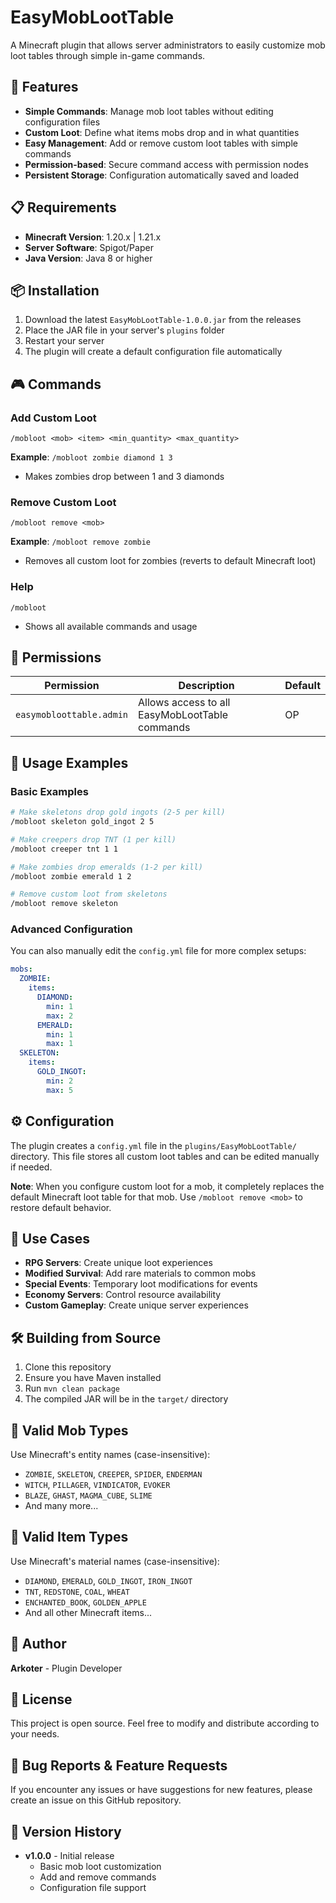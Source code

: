 # EasyMobLootTable

A Minecraft plugin that allows server administrators to easily customize mob loot tables through simple in-game commands.

## 🚀 Features

- **Simple Commands**: Manage mob loot tables without editing configuration files
- **Custom Loot**: Define what items mobs drop and in what quantities
- **Easy Management**: Add or remove custom loot tables with simple commands
- **Permission-based**: Secure command access with permission nodes
- **Persistent Storage**: Configuration automatically saved and loaded

## 📋 Requirements

- **Minecraft Version**: 1.20.x | 1.21.x
- **Server Software**: Spigot/Paper
- **Java Version**: Java 8 or higher

## 📦 Installation

1. Download the latest `EasyMobLootTable-1.0.0.jar` from the releases
2. Place the JAR file in your server's `plugins` folder
3. Restart your server
4. The plugin will create a default configuration file automatically

## 🎮 Commands

### Add Custom Loot
```
/mobloot <mob> <item> <min_quantity> <max_quantity>
```
**Example**: `/mobloot zombie diamond 1 3`
- Makes zombies drop between 1 and 3 diamonds

### Remove Custom Loot
```
/mobloot remove <mob>
```
**Example**: `/mobloot remove zombie`
- Removes all custom loot for zombies (reverts to default Minecraft loot)

### Help
```
/mobloot
```
- Shows all available commands and usage

## 🔐 Permissions

| Permission | Description | Default |
|------------|-------------|---------|
| `easymobloottable.admin` | Allows access to all EasyMobLootTable commands | OP |

## 📖 Usage Examples

### Basic Examples
```bash
# Make skeletons drop gold ingots (2-5 per kill)
/mobloot skeleton gold_ingot 2 5

# Make creepers drop TNT (1 per kill)
/mobloot creeper tnt 1 1

# Make zombies drop emeralds (1-2 per kill)
/mobloot zombie emerald 1 2

# Remove custom loot from skeletons
/mobloot remove skeleton
```

### Advanced Configuration
You can also manually edit the `config.yml` file for more complex setups:

```yaml
mobs:
  ZOMBIE:
    items:
      DIAMOND:
        min: 1
        max: 2
      EMERALD:
        min: 1
        max: 1
  SKELETON:
    items:
      GOLD_INGOT:
        min: 2
        max: 5
```

## ⚙️ Configuration

The plugin creates a `config.yml` file in the `plugins/EasyMobLootTable/` directory. This file stores all custom loot tables and can be edited manually if needed.

**Note**: When you configure custom loot for a mob, it completely replaces the default Minecraft loot table for that mob. Use `/mobloot remove <mob>` to restore default behavior.

## 🎯 Use Cases

- **RPG Servers**: Create unique loot experiences
- **Modified Survival**: Add rare materials to common mobs  
- **Special Events**: Temporary loot modifications for events
- **Economy Servers**: Control resource availability
- **Custom Gameplay**: Create unique server experiences

## 🛠️ Building from Source

1. Clone this repository
2. Ensure you have Maven installed
3. Run `mvn clean package`
4. The compiled JAR will be in the `target/` directory

## 📝 Valid Mob Types

Use Minecraft's entity names (case-insensitive):
- `ZOMBIE`, `SKELETON`, `CREEPER`, `SPIDER`, `ENDERMAN`
- `WITCH`, `PILLAGER`, `VINDICATOR`, `EVOKER`
- `BLAZE`, `GHAST`, `MAGMA_CUBE`, `SLIME`
- And many more...

## 📝 Valid Item Types

Use Minecraft's material names (case-insensitive):
- `DIAMOND`, `EMERALD`, `GOLD_INGOT`, `IRON_INGOT`
- `TNT`, `REDSTONE`, `COAL`, `WHEAT`
- `ENCHANTED_BOOK`, `GOLDEN_APPLE`
- And all other Minecraft items...

## 👥 Author

**Arkoter** - Plugin Developer

## 📄 License

This project is open source. Feel free to modify and distribute according to your needs.

## 🐛 Bug Reports & Feature Requests

If you encounter any issues or have suggestions for new features, please create an issue on this GitHub repository.

## 🔄 Version History

- **v1.0.0** - Initial release
  - Basic mob loot customization
  - Add and remove commands
  - Configuration file support